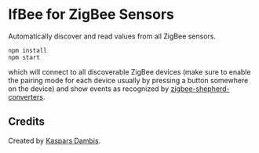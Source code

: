 # IfBee for ZigBee Sensors

Automatically discover and read values from all ZigBee sensors.
 
    npm install
    npm start

which will connect to all discoverable ZigBee devices (make sure to enable the pairing mode for each device usually by pressing a button somewhere on the device) and show events as recognized by [zigbee-shepherd-converters](https://github.com/Koenkk/zigbee-shepherd-converters).


## Credits

Created by [Kaspars Dambis](https://kaspars.net).